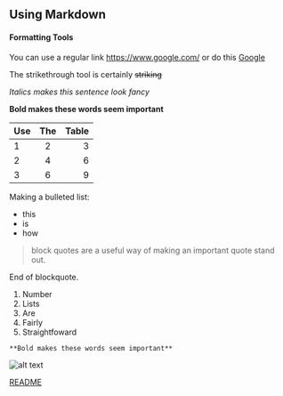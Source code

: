 ## Using Markdown
#### Formatting Tools
You can use a regular link https://www.google.com/ or do this [Google](https://www.google.com/)

The strikethrough tool is certainly ~~striking~~

*Italics makes this sentence look fancy*

**Bold makes these words seem important**

| Use        | The           | Table  |
| ------------- |:-------------:| -----:|
| 1     | 2 | 3 |
| 2      | 4      |  6  |
| 3 | 6      |    9 |

Making a bulleted list:

* this
* is
* how

>block quotes are a useful way of making an important quote stand out.

End of blockquote.

1. Number
2. Lists
3. Are
4. Fairly
5. Straightfoward

`**Bold makes these words seem important**`

![alt text](https://pbs.twimg.com/profile_images/1017516299143041024/fLFdcGsl_400x400.jpg)

[README](https://github.com/SooDone/Challenge-Git-Github-and-Markdown/blob/master/README.md)
